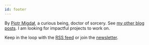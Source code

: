 ```yaml
---
id: footer
---
```


By [Piotr Migdał](/), a curious being, doctor of sorcery. See [my other blog posts](/blog). I am looking for impactful projects to work on.

Keep in the loop with the [RSS feed](/feed.xml) or join the [newsletter](https://eepurl.com/bVJlgL).
